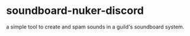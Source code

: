# soundboard-nuker-discord
a simple tool to create and spam sounds in a guild's soundboard system. 
